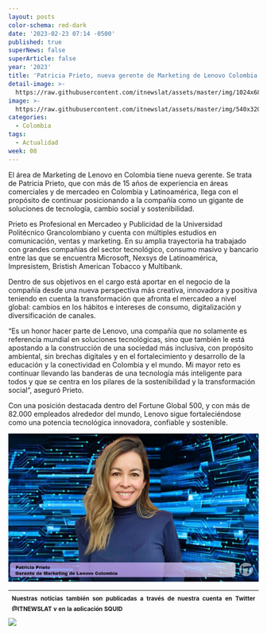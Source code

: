 ```yaml
---
layout: posts
color-schema: red-dark
date: '2023-02-23 07:14 -0500'
published: true
superNews: false
superArticle: false
year: '2023'
title: 'Patricia Prieto, nueva gerente de Marketing de Lenovo Colombia '
detail-image: >-
  https://raw.githubusercontent.com/itnewslat/assets/master/img/1024x680/Patricia-Prieto-g.jpg
image: >-
  https://raw.githubusercontent.com/itnewslat/assets/master/img/540x320/Patricia-Prieto-p.jpg
categories:
  - Colombia
tags:
  - Actualidad
week: 08
---
```

El área de Marketing de Lenovo en Colombia tiene nueva gerente. Se trata de Patricia Prieto, que con más de 15 años de experiencia en áreas comerciales y de mercadeo en Colombia y Latinoamérica, llega con el propósito de continuar posicionando a la compañía como un gigante de soluciones de tecnología, cambio social y sostenibilidad.

Prieto es Profesional en Mercadeo y Publicidad de la Universidad Politécnico Grancolombiano y cuenta con múltiples estudios en comunicación, ventas y marketing. En su amplia trayectoria ha trabajado con grandes compañías del sector tecnológico, consumo masivo y bancario entre las que se encuentra Microsoft, Nexsys de Latinoamérica, Impresistem, Bristish American Tobacco y Multibank.

Dentro de sus objetivos en el cargo está aportar en el negocio de la compañía desde una nueva perspectiva más creativa, innovadora y positiva teniendo en cuenta la transformación que afronta el mercadeo a nivel global: cambios en los hábitos e intereses de consumo, digitalización y diversificación de canales.

“Es un honor hacer parte de Lenovo, una compañía que no solamente es referencia mundial en soluciones tecnológicas, sino que también le está apostando a la construcción de una sociedad más inclusiva, con propósito ambiental, sin brechas digitales y en el fortalecimiento y desarrollo de la educación y la conectividad en Colombia y el mundo. Mi mayor reto es continuar llevando las banderas de una tecnología más inteligente para todos y que se centra en los pilares de la sostenibilidad y la transformación social”, aseguró Prieto.

Con una posición destacada dentro del Fortune Global 500, y con más de 82.000 empleados alrededor del mundo, Lenovo sigue fortaleciéndose como una potencia tecnológica innovadora, confiable y sostenible.


![](https://raw.githubusercontent.com/itnewslat/assets/master/img/540x320/Patricia-Prieto-p.jpg)

<table style="height: 42px;" width="569">
<tbody>
<tr>
<td style="text-align: justify;"><sub><strong>Nuestras noticias también son publicadas a través de nuestra cuenta en Twitter <a href="https://twitter.com/itnewslat?lang=es">@ITNEWSLAT</a> y en la aplicación <a href="https://squidapp.co/en/">SQUID</a></strong></sub></td>
</tr>
</tbody>
</table>

<img src="https://tracker.metricool.com/c3po.jpg?hash=56f88a41e39ab42c063cc51676587a04"/>